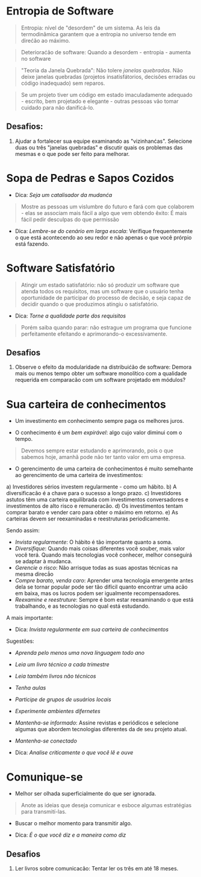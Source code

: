 # Entropia de Software

> Entropia: nível de "desordem" de um sistema. As leis da termodinâmica garantem que a entropia no universo tende em direćão ao máximo.

> Deterioraćão de software: Quando a desordem - entropia - aumenta no software 

> "Teoria da Janela Quebrada": Não tolere *janelas quebradas*. Não deixe janelas quebradas (projetos insatisfátorios, decisões erradas ou código inadequado) sem reparos.

> Se um projeto tiver um código em estado imaculadamente adequado - escrito, bem projetado e elegante - outras pessoas vão tomar cuidado para não danificá-lo.

## Desafios:

1. Ajudar a fortalecer sua equipe examinando as "vizinhanćas". Selecione duas ou três "janelas quebradas" e discutir quais os problemas das mesmas e o que pode ser feito para melhorar.

# Sopa de Pedras e Sapos Cozidos

- Dica: *Seja um catalisador da mudanća*

> Mostre as pessoas um vislumbre do futuro e fará com que colaborem - elas se associam mais fácil a algo que vem obtendo êxito: É mais fácil pedir desculpas do que permissão

- Dica: *Lembre-se do cenário em larga escala*: Verifique frequentemente o que está acontecendo ao seu redor e não apenas o que você prórpio está fazendo.

# Software Satisfatório

> Atingir um estado satisfatório: não só produzir um software que atenda todos os requisitos, mas um software que o usuário tenha oportunidade de participar do processo de decisão, e seja capaz de decidir quando o que produzimos atingiu o satisfatório.

- Dica: *Torne a qualidade parte dos requisitos*

> Porém saiba quando parar: não estrague um programa que funcione perfeitamente efeitando e aprimorando-o excessivamente.

## Desafios

1. Observe o efeito da modularidade na distribuićão de software: Demora mais ou menos tempo obter um software monolítico com a qualidade requerida em comparacão com um software projetado em módulos?

# Sua carteira de conhecimentos

- Um investimento em conhecimento sempre paga os melhores juros.

- O conhecimento é um *bem expirável*: algo cujo valor diminui com o tempo.

> Devemos sempre estar estudando e aprimorando, pois o que sabemos hoje, amanhã pode não ter tanto valor em uma empresa.

- O gerencimento de uma carteira de conhecimentos é muito semelhante ao gerencimento de uma carteira de investimentos:

a) Investidores sérios investem regularmente - como um hábito.
b) A diversificacão é a chave para o sucesso a longo prazo.
c) Investidores astutos têm uma carteira equilibrada com investimentos conversadores e investimentos de alto risco e remuneracão.
d) Os investimentos tentam comprar barato e vender caro para obter o máximo em retorno.
e) As carteiras devem ser reexaminadas e reestruturas periodicamente.

Sendo assim:

- *Invista regularmente*: O hábito é tão importante quanto a soma.
- *Diversifique*: Quando mais coisas diferentes você souber, mais valor você terá. Quando mais tecnologias você conhecer, melhor conseguirá se adaptar à mudanca.
- *Gerencie o risco*: Não arrisque todas as suas apostas técnicas na mesma direcã́o
- *Compre barato, venda caro*: Aprender uma tecnologia emergente antes dela se tornar popular pode ser tão difícil quanto encontrar uma acão em baixa, mas os lucros podem ser igualmente recompensadores.
- *Reexamine e reestruture*: Sempre é bom estar reexaminando o que está trabalhando, e as tecnologias no qual está estudando.

A mais importante:

- Dica: *Invista regularmente em sua carteira de conhecimentos*

Sugestões:

- *Aprenda pelo menos uma nova linguagem todo ano* 
- *Leia um livro técnico a cada trimestre*
- *Leia também livros não técnicos*
- *Tenha aulas*
- *Participe de grupos de usuários locais*
- *Experimente ambientes difernetes*
- *Mantenha-se informado*: Assine revistas e periódicos e selecione algumas que abordem tecnologias diferentes da de seu projeto atual.
- *Mantenha-se conectado*

- Dica: *Analise criticamente o que você lê e ouve*

# Comunique-se

- Melhor ser olhada superficialmente do que ser ignorada.

> Anote as ideias que deseja comunicar e esboce algumas estratégias para transmití-las.

- Buscar o melhor momento para transmitir algo.

- Dica: *É o que você diz e a maneira como diz*

## Desafios

1. Ler livros sobre comunicacão: Tentar ler os três em até 18 meses.
